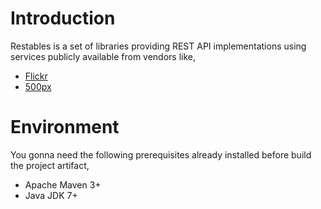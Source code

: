 # Introduction #
Restables is a set of libraries providing REST API implementations using services publicly available from vendors like,

* [Flickr](http://www.flickr.com)
* [500px](http://500px.com)

# Environment #
You gonna need the following prerequisites already installed before build the project artifact,

* Apache Maven 3+
* Java JDK 7+
